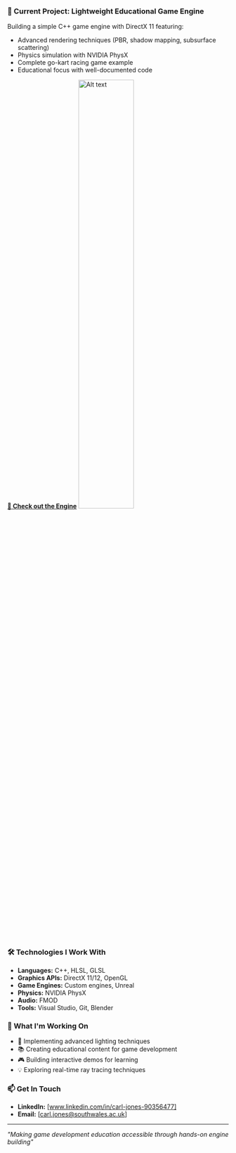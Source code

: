 
### 🚀 Current Project: Lightweight Educational Game Engine
Building a simple C++ game engine with DirectX 11 featuring:
- Advanced rendering techniques (PBR, shadow mapping, subsurface scattering)
- Physics simulation with NVIDIA PhysX
- Complete go-kart racing game example
- Educational focus with well-documented code

**[🔗 Check out the Engine](https://github.com/Carl-Jones-Git/GameEngine)**
<img src="Resources/Textures/Karting XBoxOne.png" alt="Alt text" width="50%" />

### 🛠️ Technologies I Work With
- **Languages:** C++, HLSL, GLSL
- **Graphics APIs:** DirectX 11/12, OpenGL
- **Game Engines:** Custom engines, Unreal
- **Physics:** NVIDIA PhysX
- **Audio:** FMOD
- **Tools:** Visual Studio, Git, Blender

### 🎯 What I'm Working On
- 🔧 Implementing advanced lighting techniques
- 📚 Creating educational content for game development
- 🎮 Building interactive demos for learning
- 💡 Exploring real-time ray tracing techniques

### 📫 Get In Touch
- **LinkedIn:** [www.linkedin.com/in/carl-jones-90356477]
- **Email:** [carl.jones@southwales.ac.uk]


---
*"Making game development education accessible through hands-on engine building"*
